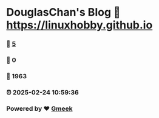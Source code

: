# DouglasChan's Blog :link: https://linuxhobby.github.io 
### :page_facing_up: [5](https://linuxhobby.github.io/tag.html) 
### :speech_balloon: 0 
### :hibiscus: 1963 
### :alarm_clock: 2025-02-24 10:59:36 
### Powered by :heart: [Gmeek](https://github.com/Meekdai/Gmeek)
